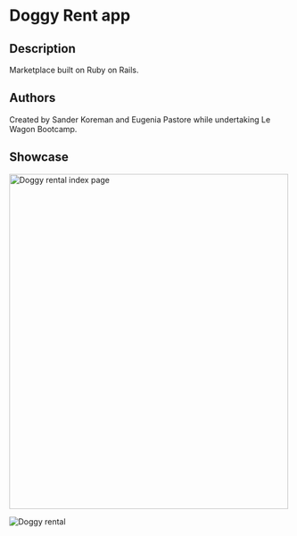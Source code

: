 <h1>Doggy Rent app</h1>
<h2>Description</h2>
  <p> Marketplace built on Ruby on Rails. </p>
  
  <h2>Authors</h2>
Created by Sander Koreman and Eugenia Pastore while undertaking Le Wagon Bootcamp.

<h2>Showcase</h2>
<img src="/Users/eugeniapastore/Desktop/doggyrental.png" alt="Doggy rental index page" width="500" height="600">

![Doggy rental](/Users/eugeniapastore/Desktop/doggyrental.png?raw=true "Title")
